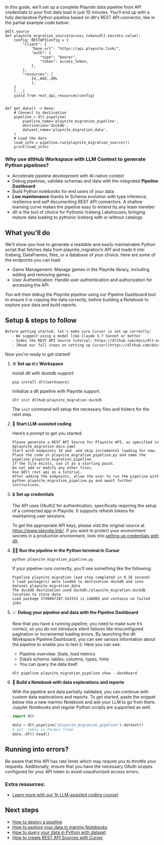 In this guide, we'll set up a complete Playnite data pipeline from API credentials to your first data load in just 10 minutes. You'll end up with a fully declarative Python pipeline based on dlt's REST API connector, like in the partial example code below:

```python-outcome
@dlt.source
def playnite_migration_source(access_token=dlt.secrets.value):
    config: RESTAPIConfig = {
        "client": {
            "base_url": "https://api.playnite.link/",
            "auth": {
                "type": "bearer",
                "token": access_token,
            },
        },
        "resources": [
            Id,,Add,,URL
            ],
    }
    [...]
    yield from rest_api_resources(config)


def get_data() -> None:
    # Connect to destination
    pipeline = dlt.pipeline(
        pipeline_name='playnite_migration_pipeline',
        destination='duckdb',
        dataset_name='playnite_migration_data', 
    )
    # Load the data
    load_info = pipeline.run(playnite_migration_source())
    print(load_info) 
```

### Why use dltHub Workspace with LLM Context to generate Python pipelines?

- Accelerate pipeline development with AI-native context
- Debug pipelines, validate schemas and data with the integrated **Pipeline Dashboard**
- Build Python notebooks for end users of your data
- **Low maintenance** thanks to Schema evolution with type inference, resilience and self documenting REST API connectors. A shallow learning curve makes the pipeline easy to extend by any team member
- dlt is the tool of choice for Pythonic Iceberg Lakehouses, bringing mature data loading to pythonic Iceberg with or without catalogs

## What you’ll do

We’ll show you how to generate a readable and easily maintainable Python script that fetches data from playnite_migration’s API and loads it into Iceberg, DataFrames, files, or a database of your choice. Here are some of the endpoints you can load:

- Game Management: Manage games in the Playnite library, including adding and removing games.
- User Authentication: Handle user authentication and authorization for accessing the API.

You will then debug the Playnite pipeline using our Pipeline Dashboard tool to ensure it is copying the data correctly, before building a Notebook to explore your data and build reports.

## Setup & steps to follow

```default
Before getting started, let's make sure Cursor is set up correctly:
   - We suggest using a model like Claude 3.7 Sonnet or better
   - Index the REST API Source tutorial: https://dlthub.com/docs/dlt-ecosystem/verified-sources/rest_api/ and add it to context as **@dlt rest api**
   - [Read our full steps on setting up Cursor](https://dlthub.com/docs/dlt-ecosystem/llm-tooling/cursor-restapi#23-configuring-cursor-with-documentation)
```

Now you're ready to get started!

1. ⚙️ **Set up `dlt` Workspace**
    
    Install dlt with duckdb support:
    ```shell
    pip install dlt[workspace]
    ```

    Initialize a dlt pipeline with Playnite support.
    ```shell
    dlt init dlthub:playnite_migration duckdb
    ```

    The `init` command will setup the necessary files and folders for the next step.
    
2. 🤠 **Start LLM-assisted coding**
    
    Here’s a prompt to get you started:
    
    ```prompt
    Please generate a REST API Source for Playnite API, as specified in @playnite_migration-docs.yaml 
    Start with endpoints Id and  and skip incremental loading for now. 
    Place the code in playnite_migration_pipeline.py and name the pipeline playnite_migration_pipeline. 
    If the file exists, use it as a starting point. 
    Do not add or modify any other files. 
    Use @dlt rest api as a tutorial. 
    After adding the endpoints, allow the user to run the pipeline with python playnite_migration_pipeline.py and await further instructions.
    ```

    
3. 🔒 **Set up credentials** 
    
    The API uses OAuth2 for authentication, specifically requiring the setup of a connected app in Playnite. It supports refresh tokens for maintaining user sessions.
    
    To get the appropriate API keys, please visit the original source at https://www.playnite.link/.
    If you want to protect your environment secrets in a production environment, look into [setting up credentials with dlt](https://dlthub.com/docs/walkthroughs/add_credentials).
    
4. 🏃‍♀️ **Run the pipeline in the Python terminal in Cursor**
    
    ```shell
    python playnite_migration_pipeline.py
    ```
    
    If your pipeline runs correctly, you’ll see something like the following:
    
    ```shell
    Pipeline playnite_migration load step completed in 0.26 seconds
    1 load package(s) were loaded to destination duckdb and into dataset playnite_migration_data
    The duckdb destination used duckdb:/playnite_migration.duckdb location to store data
    Load package 1749667187.541553 is LOADED and contains no failed jobs
    ```
    
5. 📈 **Debug your pipeline and data with the Pipeline Dashboard**

    Now that you have a running pipeline, you need to make sure it’s correct, so you do not introduce silent failures like misconfigured pagination or incremental loading errors. By launching the dlt Workspace Pipeline Dashboard, you can see various information about the pipeline to enable you to test it. Here you can see:
    - Pipeline overview: State, load metrics
    - Data’s schema: tables, columns, types, hints
    - You can query the data itself
    
    ```shell
    dlt pipeline playnite_migration_pipeline show --dashboard
    ```
    
6. 🐍 **Build a Notebook with data explorations and reports**

    With the pipeline and data partially validated, you can continue with custom data explorations and reports. To get started, paste the snippet below into a new marimo Notebook and ask your LLM to go from there. Jupyter Notebooks and regular Python scripts are supported as well.

    
    ```python
    import dlt

   data = dlt.pipeline("playnite_migration_pipeline").dataset()
   # get  table as Pandas frame
   data..df().head()
    ```

## Running into errors?

Be aware that this API has rate limits which may require you to throttle your requests. Additionally, ensure that you have the necessary OAuth scopes configured for your API token to avoid unauthorized access errors.

### Extra resources:

- [Learn more with our 1h LLM-assisted coding course!](https://www.youtube.com/watch?v=GGid70rnJuM)

## Next steps

- [How to deploy a pipeline](https://dlthub.com/docs/walkthroughs/deploy-a-pipeline)
- [How to explore your data in marimo Notebooks](https://dlthub.com/docs/general-usage/dataset-access/marimo)
- [How to query your data in Python with dataset](https://dlthub.com/docs/general-usage/dataset-access/dataset)
- [How to create REST API Sources with Cursor](https://dlthub.com/docs/dlt-ecosystem/llm-tooling/cursor-restapi)